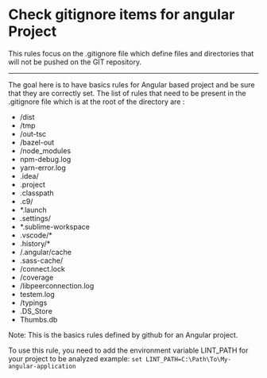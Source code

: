 # Check gitignore items for angular Project

This rules focus on the .gitignore file which define files and directories that will not be pushed on the GIT repository.

---

The goal here is to have basics rules for Angular based project and be sure that they are correctly set.
The list of rules that need to be present in the .gitignore file which is at the root of the directory are :
- /dist
- /tmp
- /out-tsc
- /bazel-out
- /node_modules
- npm-debug.log
- yarn-error.log
- .idea/
- .project
- .classpath
- .c9/
- *.launch
- .settings/
- *.sublime-workspace
- .vscode/*
- .history/*
- /.angular/cache
- .sass-cache/
- /connect.lock
- /coverage
- /libpeerconnection.log
- testem.log
- /typings
- .DS_Store
- Thumbs.db

Note: This is the basics rules defined by github for an Angular project.

To use this rule, you need to add the environment variable LINT_PATH for your project to be analyzed
example:
``
  set LINT_PATH=C:\Path\To\My-angular-application
``
